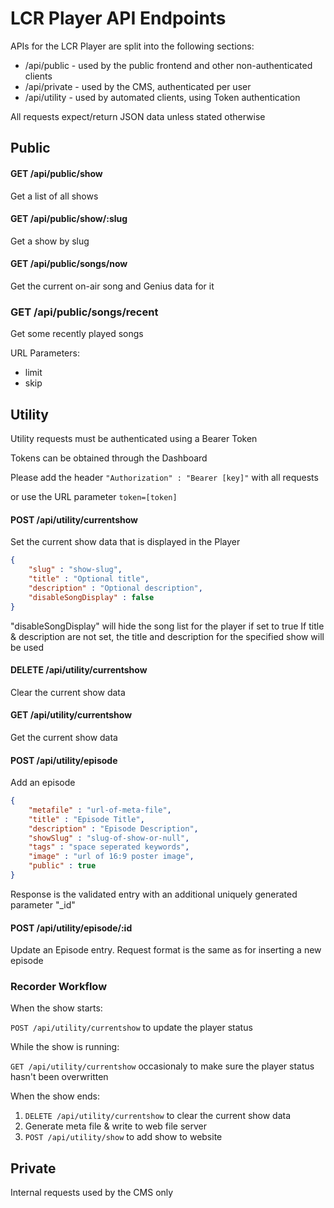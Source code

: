 # LCR Player API Endpoints

APIs for the LCR Player are split into the following sections:

- /api/public - used by the public frontend and other non-authenticated clients
- /api/private - used by the CMS, authenticated per user
- /api/utility - used by automated clients, using Token authentication

All requests expect/return JSON data unless stated otherwise

## Public

#### GET /api/public/show

Get a list of all shows

#### GET /api/public/show/:slug

Get a show by slug

#### GET /api/public/songs/now

Get the current on-air song and Genius data for it 

### GET /api/public/songs/recent

Get some recently played songs

URL Parameters:

- limit 
- skip

## Utility

Utility requests must be authenticated using a Bearer Token

Tokens can be obtained through the Dashboard

Please add the header `"Authorization" : "Bearer [key]"` with all requests

or use the URL parameter `token=[token]`

#### POST /api/utility/currentshow

Set the current show data that is displayed in the Player

```json
{
    "slug" : "show-slug",
    "title" : "Optional title",
    "description" : "Optional description",
    "disableSongDisplay" : false
}
```

"disableSongDisplay" will hide the song list for the player if set to true
If title & description are not set, the title and description for the specified show will be used

#### DELETE /api/utility/currentshow

Clear the current show data

#### GET /api/utility/currentshow

Get the current show data

#### POST /api/utility/episode

Add an episode

```json
{
    "metafile" : "url-of-meta-file",
    "title" : "Episode Title",
    "description" : "Episode Description",
    "showSlug" : "slug-of-show-or-null",
    "tags" : "space seperated keywords",
    "image" : "url of 16:9 poster image",
    "public" : true
}
```

Response is the validated entry with an additional uniquely generated parameter "_id"

#### POST /api/utility/episode/:id

Update an Episode entry. Request format is the same as for inserting a new episode

### Recorder Workflow

When the show starts:

 `POST /api/utility/currentshow` to update the player status

While the show is running:

`GET /api/utility/currentshow` occasionaly to make sure the player status hasn't been overwritten

When the show ends:

1. `DELETE /api/utility/currentshow` to clear the current show data
2. Generate meta file & write to web file server
3. `POST /api/utility/show` to add show to website


## Private

Internal requests used by the CMS only
